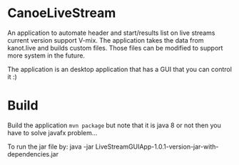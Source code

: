 # CanoeLiveStream

An application to automate header and start/results list on live streams current version support V-mix.
The application takes the data from kanot.live and builds custom files. Those files can be modified to support more system in the future.

The application is an desktop application that has a GUI that you can control it :)


# Build
Build the application `mvn package` but note that it is java 8 or not then you have to solve javafx problem...

To run the jar file by:
java -jar LiveStreamGUIApp-1.0.1-version-jar-with-dependencies.jar

